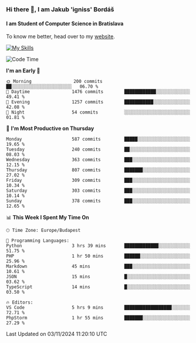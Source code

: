 ### Hi there 👋, I am Jakub 'igniss' Bordáš

#### I am Student of Computer Science in Bratislava
To know me better, head over to my [website](https://bordas.sk).

[![My Skills](https://skillicons.dev/icons?i=js,html,css,figma,svelte,java,kotlin,python,postgresql,typescript,nest,nodejs)](https://bordas.sk)


<!--START_SECTION:waka-->
![Code Time](http://img.shields.io/badge/Code%20Time-1%2C558%20hrs%2027%20mins-blue)

**I'm an Early 🐤** 

```text
🌞 Morning                200 commits         ██░░░░░░░░░░░░░░░░░░░░░░░   06.70 % 
🌆 Daytime                1476 commits        ████████████░░░░░░░░░░░░░   49.41 % 
🌃 Evening                1257 commits        ███████████░░░░░░░░░░░░░░   42.08 % 
🌙 Night                  54 commits          ░░░░░░░░░░░░░░░░░░░░░░░░░   01.81 % 
```
📅 **I'm Most Productive on Thursday** 

```text
Monday                   587 commits         █████░░░░░░░░░░░░░░░░░░░░   19.65 % 
Tuesday                  240 commits         ██░░░░░░░░░░░░░░░░░░░░░░░   08.03 % 
Wednesday                363 commits         ███░░░░░░░░░░░░░░░░░░░░░░   12.15 % 
Thursday                 807 commits         ███████░░░░░░░░░░░░░░░░░░   27.02 % 
Friday                   309 commits         ███░░░░░░░░░░░░░░░░░░░░░░   10.34 % 
Saturday                 303 commits         ███░░░░░░░░░░░░░░░░░░░░░░   10.14 % 
Sunday                   378 commits         ███░░░░░░░░░░░░░░░░░░░░░░   12.65 % 
```


📊 **This Week I Spent My Time On** 

```text
🕑︎ Time Zone: Europe/Budapest

💬 Programming Languages: 
Python                   3 hrs 39 mins       █████████████░░░░░░░░░░░░   51.75 % 
PHP                      1 hr 50 mins        ██████░░░░░░░░░░░░░░░░░░░   25.96 % 
Markdown                 45 mins             ███░░░░░░░░░░░░░░░░░░░░░░   10.61 % 
JSON                     15 mins             █░░░░░░░░░░░░░░░░░░░░░░░░   03.62 % 
TypeScript               14 mins             █░░░░░░░░░░░░░░░░░░░░░░░░   03.50 % 

🔥 Editors: 
VS Code                  5 hrs 9 mins        ██████████████████░░░░░░░   72.71 % 
PhpStorm                 1 hr 55 mins        ███████░░░░░░░░░░░░░░░░░░   27.29 % 
```


 Last Updated on 03/11/2024 11:20:10 UTC
<!--END_SECTION:waka-->
